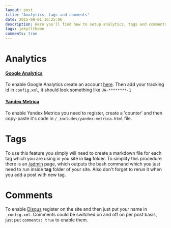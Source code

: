 ```yaml
---
layout: post
title: "Analytics, tags and comments"
date: 2015-08-01 16:25:06
description: Here you'll find how to setup analytics, tags and comments for your blog
tags: jekylltheme
comments: true
---
```


# Analytics

#### [Google Analytics](http://www.google.com/analytics/)

To enable Google Analytics create an account [here](https://analytics.google.com). Then add your tracking id in `config.xml`, it should look something like `UA-********-1`

#### [Yandex Metrica](http://metrica.yandex.com)

To enable Yandex Metrica you need to register, create a 'counter' and then copy-paste it's code in `/_includes/yandex-metrica.html` file.

# Tags

To use this feature you simply will need to create a markdown file for each tag which you are using in you site in **tag** folder. To simplify this procedure there is an [/admin](http://pavelmakhov.com/admin.html) page, which outputs the bash command which you just need to run inside **tag** folder of your site. Also don't forget to rerun it when you add a post with new tag.

# Comments

To enable [Disqus](http://disqus.com) register on the site and then just put your name in `_config.xml`. Comments could be switched on and off on per post basis, just put `comments: true` to enable them.